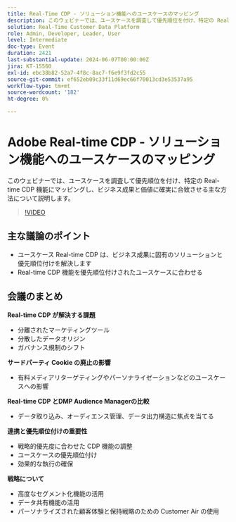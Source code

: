 ```yaml
---
title: Real-Time CDP - ソリューション機能へのユースケースのマッピング
description: このウェビナーでは、ユースケースを調査して優先順位を付け、特定の Real-time CDP 機能にマッピングし、ビジネス成果と価値に確実に合致させる主な方法について説明します。
solution: Real-Time Customer Data Platform
role: Admin, Developer, Leader, User
level: Intermediate
doc-type: Event
duration: 2421
last-substantial-update: 2024-06-07T00:00:00Z
jira: KT-15560
exl-id: ebc38b82-52a7-4f8c-8ac7-f6e9f3fd2c55
source-git-commit: ef652eb09c33f11d69ec66f70013cd3e53537a95
workflow-type: tm+mt
source-wordcount: '182'
ht-degree: 0%

---
```


# Adobe Real-time CDP - ソリューション機能へのユースケースのマッピング

このウェビナーでは、ユースケースを調査して優先順位を付け、特定の Real-time CDP 機能にマッピングし、ビジネス成果と価値に確実に合致させる主な方法について説明します。

>[!VIDEO](https://video.tv.adobe.com/v/3429290/?learn=on)

## 主な議論のポイント

* ユースケース Real-time CDP は、ビジネス成果に固有のソリューションと優先順位付けを解決します
* Real-time CDP 機能を優先順位付けされたユースケースに合わせる

## 会議のまとめ

**Real-time CDP が解決する課題**

* 分離されたマーケティングツール
* 分散したデータオリジン
* ガバナンス規制のシフト

**サードパーティ Cookie の廃止の影響**

* 有料メディアリターゲティングやパーソナライゼーションなどのユースケースへの影響

**Real-time CDP とDMP Audience Managerの比較**

* データ取り込み、オーディエンス管理、データ出力構造に焦点を当てる

**連携と優先順位付けの重要性**

* 戦略的優先度に合わせた CDP 機能の調整
* ユースケースの優先順位付け
* 効果的な執行の確保

**戦略について**

* 高度なセグメント化機能の活用
* データ共有機能の活用
* パーソナライズされた顧客体験と保持戦略のための Customer Air の使用
